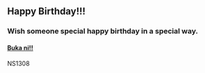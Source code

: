 ## Happy Birthday!!!

### Wish someone special happy birthday in a special way.

#### [Buka ni!!](https://byanshidqi.github.io/ns1308/)

NS1308
